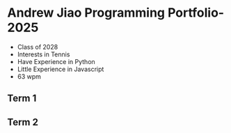 # Andrew Jiao Programming Portfolio-2025
* Class of 2028
* Interests in Tennis
* Have Experience in Python
* Little Experience in Javascript
* 63 wpm
## Term 1

## Term 2
